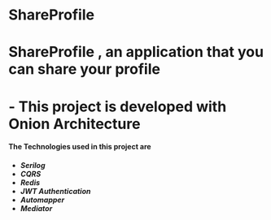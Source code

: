 # ShareProfile

<h1> ShareProfile , an application that you can share your profile </h1>
<h1> - This project is developed with Onion Architecture </h1>

<h4>  The Technologies used in this project are  </h4>

<h5>
<ul>
  <li><b>Serilog</b></li>
  <li><b>CQRS</b></li>
  <li><b>Redis</b></li>
  <li><b>JWT Authentication</b></li>
  <li><b>Automapper</b></li>
  <li><b>Mediator</b></li>
</ul>  
</h5>

